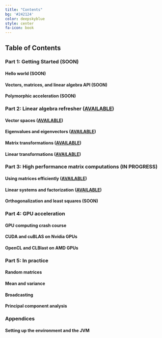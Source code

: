 ```yaml
---
title: "Contents"
bg: '#242124'
color: deepskyblue
style: center
fa-icon: book
---
```

## Table of Contents

### Part 1: Getting Started (SOON)

#### Hello world (SOON)

#### Vectors, matrices, and linear algebra API (SOON)

#### Polymorphic acceleration (SOON)

### Part 2: Linear algebra refresher ([AVAILABLE](https://www.patreon.com/linear_algebra))

#### Vector spaces ([AVAILABLE](https://www.patreon.com/linear_algebra))

#### Eigenvalues and eigenvectors ([AVAILABLE](https://www.patreon.com/linear_algebra))

#### Matrix transformations ([AVAILABLE](https://www.patreon.com/linear_algebra))

#### Linear transformations ([AVAILABLE](https://www.patreon.com/linear_algebra))

### Part 3: High performance matrix computations (IN PROGRESS)

#### Using matrices efficiently ([AVAILABLE](https://www.patreon.com/linear_algebra))

#### Linear systems and factorization ([AVAILABLE](https://www.patreon.com/linear_algebra))

#### Orthogonalization and least squares (SOON)

### Part 4: GPU acceleration

#### GPU computing crash course

#### CUDA and cuBLAS on Nvidia GPUs

#### OpenCL and CLBlast on AMD GPUs

### Part 5: In practice

#### Random matrices

#### Mean and variance

#### Broadcasting

#### Principal component analysis

### Appendices

#### Setting up the environment and the JVM
